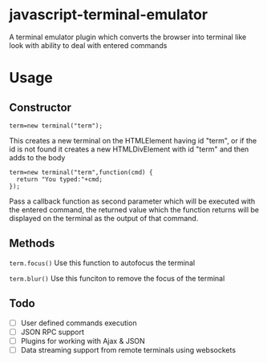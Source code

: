 # javascript-terminal-emulator
A terminal emulator plugin which converts the browser into terminal like look with ability to deal with entered commands

# Usage

## Constructor

```
term=new terminal("term");
```

This creates a new terminal on the HTMLElement having id "term", or if the id is not found it creates a new HTMLDivElement with id "term" and then adds to the body

```
term=new terminal("term",function(cmd) {
  return "You typed:"+cmd;
});
```

Pass a callback function as second parameter which will be executed with the entered command, the returned value which the function returns will be displayed on the terminal as the output of that command.

## Methods

`term.focus()` Use this function to autofocus the terminal

`term.blur()` Use this funciton to remove the focus of the terminal

## Todo

- [ ] User defined commands execution
- [ ] JSON RPC support
- [ ] Plugins for working with Ajax & JSON
- [ ] Data streaming support from remote terminals using websockets
